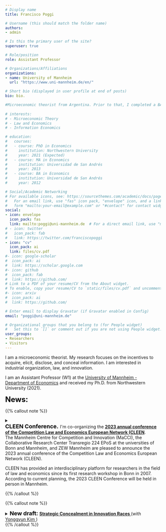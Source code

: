 ```yaml
---
# Display name
title: Francisco Poggi

# Username (this should match the folder name)
authors:
- admin

# Is this the primary user of the site?
superuser: true

# Role/position
role: Assistant Professor

# Organizations/Affiliations
organizations:
- name: University of Mannheim
  url: "https://www.uni-mannheim.de/en/"

# Short bio (displayed in user profile at end of posts)
bio: bio.

#Microeconomic theorist from Argentina. Prior to that, I completed a BA and MA at [Universidad de San Andrés](https://www.udesa.edu.ar/departamento-de-economia) and received my Ph.D. from Northwestern University.
 
# interests:
# - Microeconomic Theory
# - Law and Economics
# - Information Economics

# education:
#   courses:
#   - course: PhD in Economics
#     institution: Northwestern University
#     year: 2021 (Expected)
#   - course: MA in Economics
#     institution: Universidad de San Andrés
#     year: 2013
#   - course: BA in Economics
#     institution: Universidad de San Andrés
#     year: 2012

# Social/Academic Networking
# For available icons, see: https://sourcethemes.com/academic/docs/page-builder/#icons
#   For an email link, use "fas" icon pack, "envelope" icon, and a link in the
#   form "mailto:your-email@example.com" or "#contact" for contact widget.
social:
- icon: envelope
  icon_pack: fas
  link: mailto:poggi@uni-mannheim.de  # For a direct email link, use "mailto:fpoggi@u.northwestern.edu".
# - icon: twitter
#   icon_pack: fab
#   link: https://twitter.com/franciscopoggi
- icon: "cv"
  icon_pack: ai
  link: files/cv.pdf
#- icon: google-scholar
#  icon_pack: ai
#  link: https://scholar.google.com
#- icon: github
#  icon_pack: fab
#  link: https://github.com/
# Link to a PDF of your resume/CV from the About widget.
# To enable, copy your resume/CV to `static/files/cv.pdf` and uncomment the lines below.
#- icon: arxiv
#  icon_pack: ai
#  link: https://github.com/

# Enter email to display Gravatar (if Gravatar enabled in Config)
email: "poggi@uni-mannheim.de"

# Organizational groups that you belong to (for People widget)
#   Set this to `[]` or comment out if you are not using People widget.
user_groups:
- Researchers
- Visitors
---
```


I am a microeconomic theorist. My research focuses on the incentives to acquire, elicit, disclose, and conceal information. I am interested in industrial organization, law, and innovation.

I am an Assistant Professor (W1) at the [University of Mannheim - Department of Economics](https://www.vwl.uni-mannheim.de/en/) and received my Ph.D. from Northwestern University (2021).


<font size="5"
          color="black">
          <b>News: </b> 
        </font> 


{{% callout note %}}
<details>
<summary> <summary style="padding-left:0;">
<font size="4"
        color="black">
        <b>CLEEN Conference.</b>
        </font>
        I'm co-organizing the <b><a href="http://www.zew.de/cleen2023" target="_blank">2023 annual conference of the Competition Law and Economics European Network (CLEEN</a></b>.
</summary>
The Mannheim Centre for Competition and Innovation (MaCCI), the Collaborative Research Center Transregio 224 EPoS at the universities of Bonn and Mannheim, and ZEW Mannheim are pleased to announce the 2023 annual conference of the Competition Law and Economics European Network (CLEEN).

CLEEN has provided an interdisciplinary platform for researchers in the field of law and economics since its first research workshop in Bonn in 2007. According to current planning, the 2023 CLEEN Conference will be held in person in Mannheim.
</details>        
{{% /callout %}}

{{% callout note %}}
<details>
<summary>
<font size="4"
          color="black">
          <b>New draft: </b> 
        </font>  
        <b><a href="https://yonggyun-yg-kim.github.io/files/Research%20papers/SCIR_public.pdf" target="_blank"> Strategic Concealment in Innovation Races </a></b> (with <a href="https://sites.google.com/view/yonggyun-yg-kim/" target="_blank"> Yonggyun Kim </a>)
</summary>
We investigate a firm's incentives to conceal an intermediate research discovery in order to influence its rival's choice of strategy in an innovation race. To study this, we introduce an innovation game where two firms dynamically allocate their resources between two distinct research and development (R&D) paths towards a final innovation: (i) developing it with the currently available but slower technology; (ii) conducting research to discover a faster new technology for developing it. We fully characterize the equilibrium behavior of the firms in the cases where their research progress is public and private information. Then, we extend the private information setting by allowing firms to conceal or license their intermediate discoveries. We show that when the reward of winning the race is high, firms sometimes conceal their interim discoveries, which inefficiently retards the pace of innovation. 
</details>        
{{% /callout %}}



<!-- {{% callout note %}}
<details>
<summary>
<font size="4"
          color="red">
          New version: 
        </font>  <b>Market-Based Mechanisms</b> (with Quitzé Valenzuela-Stookey)
</summary>
<a href="https://www.franciscopoggi.com/files/mbm.pdf" target="_blank">PDF here</a>
</details>        
{{% /callout %}} -->
<!-- {{% callout note %}}
<details>
<summary>
<font size="4"
          color="red">
          Draft coming soon:
        </font> <b> Rewarding Scientific Discoveries </b>
</summary>
This paper develops a normative theory of scientific compensation. A sequence of short-lived agents decide how to approach a process of scientific discovery. Agents can engage in applied research, that might produce something of intrinsic value, or basic research, that produces information about the world. Basic research is valuable because  guides the posterior allocation of resources in the applied research process. Considering a principal that provides incentives through monetary payments, I give conditions under which the agents can be induced to approach discovery efficiently, and in a way that is robust to agents' beliefs and lifespan. Moreover, I show that, in order to provide these incentives, positive findings (those who indicate that a certain research direction is promising) should be rewarded more handsomely than negative findings (that show that a certain research direction is futile).
</details>
{{% /callout %}} -->
<!-- My research focuses on the dynamics of information acquisition and experimentation. --> <!-- The questions I find most exciting are related to research and development, innovation, law, and organizations. -->
<!-- {{% callout note %}}
At some point in the summer, I will join <a href="https://www.vwl.uni-mannheim.de/en/" target="_blank">the University of Mannheim</a> as an Assistant Professor.
{{% /callout %}} -->
